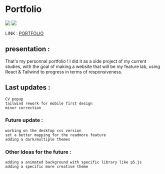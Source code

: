# Portfolio

<a href="https://react.dev" title="React"><img src="https://img.shields.io/badge/React-282C34?logo=react&logoColor=61DAFB" /></a>
<a href="https://tailwindcss.com" title="Tailwind CSS"><img src="https://img.shields.io/badge/Tailwind%20CSS-282C34?logo=tailwind-css&logoColor=38B2AC" /></a>

LINK : [PORTFOLIO](https://portfolio-antoinerp.vercel.app "Portfolio")

## presentation :

 That's my personnal portfolio ! I did it as a side project of my current studies, with the goal of making a website that will be my feature lab, using React & Tailwind to progress in terms of responsiveness. 

 

## Last updates : 
```
CV popup
tailwind rework for mobile first design
minor correction
```

### Future update : 
```
working on the desktop css version
set a better mapping for the readmore feature
adding a dark/multiple themes
```

### Other Ideas for the future :  
```
adding a animated background with specific library like p5.js 
adding a specific more creative theme
```
